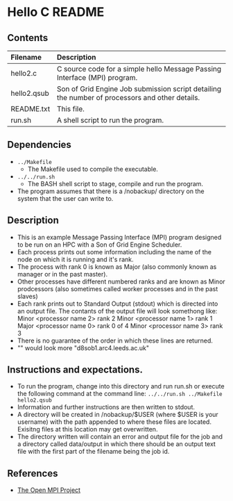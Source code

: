 # Hello C README

## Contents
| Filename | Description |
| :--- | :--- |
| hello2.c | C source code for a simple hello Message Passing Interface (MPI) program. |
| hello2.qsub | Son of Grid Engine Job submission script detailing the number of processors and other details. |
| README.txt | This file. |
| run.sh | A shell script to run the program. |

## Dependencies
- `../Makefile`
  - The Makefile used to compile the executable.
- `../../run.sh`
  - The BASH shell script to stage, compile and run the program.
- The program assumes that there is a /nobackup/ directory on the system that the user can write to.

## Description
- This is an example Message Passing Interface (MPI) program designed to be run on an HPC with a Son of Grid Engine Scheduler.
- Each process prints out some information including the name of the node on which it is running and it's rank.
- The process with rank 0 is known as Major (also commonly known as manager or in the past master).
- Other processes have different numbered ranks and are known as Minor prodcessors (also sometimes called worker processes and in the past slaves)
- Each rank prints out to Standard Output (stdout) which is directed into an output file. The contants of the output file will look somethong like:
Minor <processor name 2> rank 2
Minor <processor name 1> rank 1
Major <processor name 0> rank 0 of 4
Minor <processor name 3> rank 3
- There is no guarantee of the order in which these lines are returned.
- "<processor name X>" would look more "d8sob1.arc4.leeds.ac.uk"

## Instructions and expectations.
- To run the program, change into this directory and run run.sh or execute the following command at the command line:
`../../run.sh ../Makefile hello2.qsub`
- Information and further instructions are then written to stdout.
- A directory will be created in /nobackup/$USER (where $USER is your username) with the path appended to where these files are located. Exisitng files at this location may get overwritten.
- The directory written will contain an error and output file for the job and a directory called data/output in which there should be an output text file with the first part of the filename being the job id.

## References
- [The Open MPI Project](https://www.open-mpi.org/)
